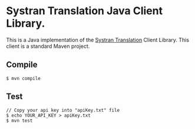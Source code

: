 # Systran Translation Java Client Library.
This is a Java implementation of the [Systran Translation](https://platform.systran.net/reference/translation) Client Library.
This client is a standard Maven project.

## Compile

```
$ mvn compile
```

## Test

```
// Copy your api key into "apiKey.txt" file
$ echo YOUR_API_KEY > apiKey.txt
$ mvn test
```
